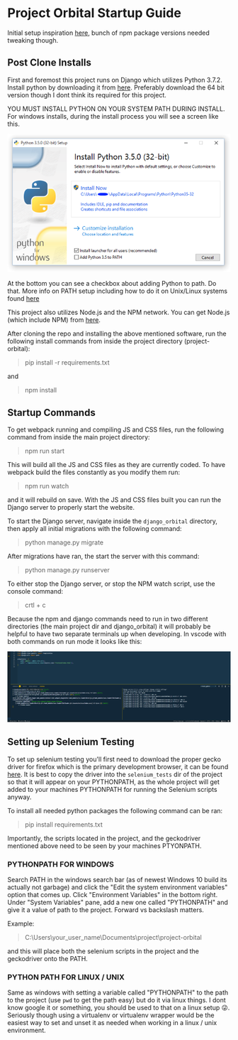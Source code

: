 # Project Orbital Startup Guide

Initial setup inspiration [here](https://medium.com/labcodes/configuring-django-with-react-4c599d1eae63), bunch of npm package versions needed tweaking though.

## Post Clone Installs

First and foremost this project runs on Django which utilizes Python 3.7.2. Install python by downloading it from [here](https://www.python.org/downloads/release/python-372/). Preferably download the 64 bit version though I dont think its required for this project.

YOU MUST INSTALL PYTHON ON YOUR SYSTEM PATH DURING INSTALL. For windows installs, during the install process you will see a screen like this.

![win_installer](/docs/images/win_installer.png)

At the bottom you can see a checkbox about adding Python to path. Do that. More info on PATH setup including how to do it on Unix/Linux systems found [here](https://www.tutorialspoint.com/python/python_environment.htm)

This project also utilizes Node.js and the NPM network. You can get Node.js (which include NPM) from [here](https://nodejs.org/en/).

After cloning the repo and installing the above mentioned software, run the following install commands from inside the project directory (project-orbital):

> pip install -r requirements.txt

and

> npm install

## Startup Commands

To get webpack running and compiling JS and CSS files, run the following command from inside the main project directory:

> npm run start

This will build all the JS and CSS files as they are currently coded. To have webpack build the files constantly as you modify them run:

> npm run watch

and it will rebuild on save. With the JS and CSS files built you can run the Django server to properly start the website.

To start the Django server, navigate inside the `django_orbital` directory, then apply all initial migrations with the following command:

> python manage.py migrate

After migrations have ran, the start the server with this command:

> python manage.py runserver

To either stop the Django server, or stop the NPM watch script, use the console command:

> crtl + c

Because the npm and django commands need to run in two different directories (the main project dir and django_orbital) it will probably be helpful to have two separate terminals up when developing. In vscode with both commands on run mode it looks like this:

![terms](/docs/images/terms.png)

## Setting up Selenium Testing

To set up selenium testing you'll first need to download the proper gecko driver for firefox which is the primary development browser, it can be found [here](https://github.com/mozilla/geckodriver/releases). It is best to copy the driver into the `selenium_tests` dir of the project so that it will appear on your PYTHONPATH, as the whole project will get added to your machines PYTHONPATH for running the Selenium scripts anyway.

To install all needed python packages the following command can be ran:

> pip install requirements.txt

Importantly, the scripts located in the project, and the geckodriver mentioned above need to be seen by your machines PTYONPATH.

### PYTHONPATH FOR WINDOWS

Search PATH in the windows search bar (as of newest Windows 10 build its actually not garbage) and click the "Edit the system environment variables" option that comes up. Click "Environment Variables" in the bottom right. Under "System Variables" pane, add a new one called "PYTHONPATH" and give it a value of path to the project. Forward vs backslash matters.

Example:
> C:\Users\your_user_name\Documents\project\project-orbital

and this will place both the selenium scripts in the project and the geckodriver onto the PATH.

### PYTHON PATH FOR LINUX / UNIX

Same as windows with setting a variable called "PYTHONPATH" to the path to the project (use `pwd` to get the path easy) but do it via linux things. I dont know google it or something, you should be used to that on a linux setup :stuck_out_tongue_winking_eye:. Seriously though using a virtualenv or virtualenv wrapper would be the easiest way to set and unset it as needed when working in a linux / unix environment.
